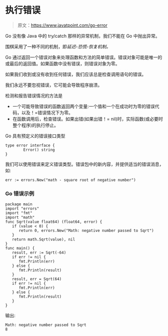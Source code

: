 # 执行错误

> 原文：<https://www.javatpoint.com/go-error>

Go 没有像 Java 中的 try/catch 那样的异常机制，我们不能在 Go 中抛出异常。

围棋采用了一种不同的机制，即*延迟-恐慌-恢复机制。*

Go 通过返回一个错误对象来处理函数和方法的简单错误。错误对象可能是唯一的或最后的返回值。如果函数中没有错误，则错误对象为零。

如果我们收到或没有收到任何错误，我们应该总是检查调用语句的错误。

我们永远不要忽视错误，它可能会导致程序崩溃。

检测和报告错误情况的方法是

*   一个可能导致错误的函数返回两个变量:一个值和一个在成功时为零的错误代码，以及！=错误情况下为零。
*   在函数调用后，检查错误。如果出错(如果出错！= nil)时，实际函数(或必要时整个程序)的执行停止。

Go 具有预定义的错误接口类型

```
type error interface {
		Error() string
}	

```

我们可以使用错误来定义错误类型。错误包中的新内容，并提供适当的错误消息，如:

```
err := errors.New("math - square root of negative number")

```

### Go 错误示例

```
package main
import "errors"
import "fmt"
import "math"
func Sqrt(value float64) (float64, error) {
   if (value < 0) {
      return 0, errors.New("Math: negative number passed to Sqrt")
   }
   return math.Sqrt(value), nil
}
func main() {
   result, err := Sqrt(-64)
   if err != nil {
      fmt.Println(err)
   } else {
      fmt.Println(result)
   }
   result, err = Sqrt(64)
   if err != nil {
      fmt.Println(err)
   } else {
      fmt.Println(result)
   }
}

```

输出:

```
Math: negative number passed to Sqrt
8

```